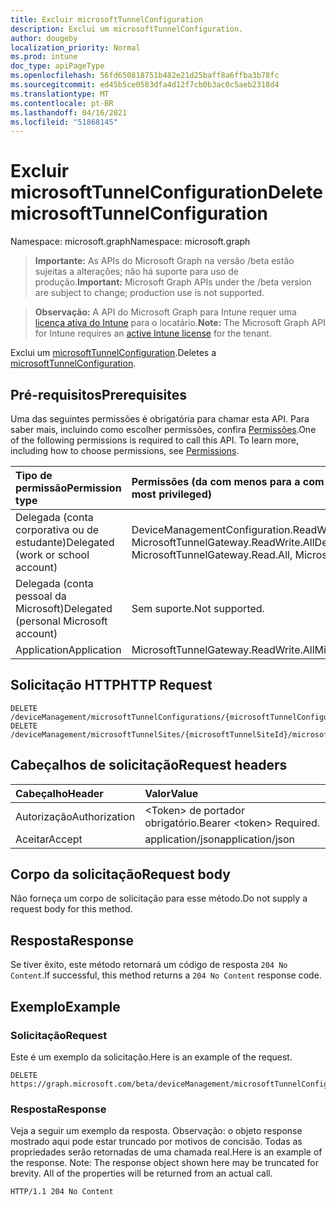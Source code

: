 ```yaml
---
title: Excluir microsoftTunnelConfiguration
description: Exclui um microsoftTunnelConfiguration.
author: dougeby
localization_priority: Normal
ms.prod: intune
doc_type: apiPageType
ms.openlocfilehash: 56fd650818751b482e21d25baff8a6ffba3b78fc
ms.sourcegitcommit: ed45b5ce0583dfa4d12f7cb0b3ac0c5aeb2318d4
ms.translationtype: MT
ms.contentlocale: pt-BR
ms.lasthandoff: 04/16/2021
ms.locfileid: "51868145"
---
```

# <a name="delete-microsofttunnelconfiguration"></a><span data-ttu-id="55fd5-103">Excluir microsoftTunnelConfiguration</span><span class="sxs-lookup"><span data-stu-id="55fd5-103">Delete microsoftTunnelConfiguration</span></span>

<span data-ttu-id="55fd5-104">Namespace: microsoft.graph</span><span class="sxs-lookup"><span data-stu-id="55fd5-104">Namespace: microsoft.graph</span></span>

> <span data-ttu-id="55fd5-105">**Importante:** As APIs do Microsoft Graph na versão /beta estão sujeitas a alterações; não há suporte para uso de produção.</span><span class="sxs-lookup"><span data-stu-id="55fd5-105">**Important:** Microsoft Graph APIs under the /beta version are subject to change; production use is not supported.</span></span>

> <span data-ttu-id="55fd5-106">**Observação:** A API do Microsoft Graph para Intune requer uma [licença ativa do Intune](https://go.microsoft.com/fwlink/?linkid=839381) para o locatário.</span><span class="sxs-lookup"><span data-stu-id="55fd5-106">**Note:** The Microsoft Graph API for Intune requires an [active Intune license](https://go.microsoft.com/fwlink/?linkid=839381) for the tenant.</span></span>

<span data-ttu-id="55fd5-107">Exclui um [microsoftTunnelConfiguration](../resources/intune-mstunnel-microsofttunnelconfiguration.md).</span><span class="sxs-lookup"><span data-stu-id="55fd5-107">Deletes a [microsoftTunnelConfiguration](../resources/intune-mstunnel-microsofttunnelconfiguration.md).</span></span>

## <a name="prerequisites"></a><span data-ttu-id="55fd5-108">Pré-requisitos</span><span class="sxs-lookup"><span data-stu-id="55fd5-108">Prerequisites</span></span>
<span data-ttu-id="55fd5-p101">Uma das seguintes permissões é obrigatória para chamar esta API. Para saber mais, incluindo como escolher permissões, confira [Permissões](/graph/permissions-reference).</span><span class="sxs-lookup"><span data-stu-id="55fd5-p101">One of the following permissions is required to call this API. To learn more, including how to choose permissions, see [Permissions](/graph/permissions-reference).</span></span>

|<span data-ttu-id="55fd5-111">Tipo de permissão</span><span class="sxs-lookup"><span data-stu-id="55fd5-111">Permission type</span></span>|<span data-ttu-id="55fd5-112">Permissões (da com menos para a com mais privilégios)</span><span class="sxs-lookup"><span data-stu-id="55fd5-112">Permissions (from least to most privileged)</span></span>|
|:---|:---|
|<span data-ttu-id="55fd5-113">Delegada (conta corporativa ou de estudante)</span><span class="sxs-lookup"><span data-stu-id="55fd5-113">Delegated (work or school account)</span></span>|<span data-ttu-id="55fd5-114">DeviceManagementConfiguration.ReadWrite.All, MicrosoftTunnelGateway.Read.All, MicrosoftTunnelGateway.ReadWrite.All</span><span class="sxs-lookup"><span data-stu-id="55fd5-114">DeviceManagementConfiguration.ReadWrite.All, MicrosoftTunnelGateway.Read.All, MicrosoftTunnelGateway.ReadWrite.All</span></span>|
|<span data-ttu-id="55fd5-115">Delegada (conta pessoal da Microsoft)</span><span class="sxs-lookup"><span data-stu-id="55fd5-115">Delegated (personal Microsoft account)</span></span>|<span data-ttu-id="55fd5-116">Sem suporte.</span><span class="sxs-lookup"><span data-stu-id="55fd5-116">Not supported.</span></span>|
|<span data-ttu-id="55fd5-117">Application</span><span class="sxs-lookup"><span data-stu-id="55fd5-117">Application</span></span>|<span data-ttu-id="55fd5-118">MicrosoftTunnelGateway.ReadWrite.All</span><span class="sxs-lookup"><span data-stu-id="55fd5-118">MicrosoftTunnelGateway.ReadWrite.All</span></span>|

## <a name="http-request"></a><span data-ttu-id="55fd5-119">Solicitação HTTP</span><span class="sxs-lookup"><span data-stu-id="55fd5-119">HTTP Request</span></span>
<!-- {
  "blockType": "ignored"
}
-->
``` http
DELETE /deviceManagement/microsoftTunnelConfigurations/{microsoftTunnelConfigurationId}
DELETE /deviceManagement/microsoftTunnelSites/{microsoftTunnelSiteId}/microsoftTunnelConfiguration
```

## <a name="request-headers"></a><span data-ttu-id="55fd5-120">Cabeçalhos de solicitação</span><span class="sxs-lookup"><span data-stu-id="55fd5-120">Request headers</span></span>
|<span data-ttu-id="55fd5-121">Cabeçalho</span><span class="sxs-lookup"><span data-stu-id="55fd5-121">Header</span></span>|<span data-ttu-id="55fd5-122">Valor</span><span class="sxs-lookup"><span data-stu-id="55fd5-122">Value</span></span>|
|:---|:---|
|<span data-ttu-id="55fd5-123">Autorização</span><span class="sxs-lookup"><span data-stu-id="55fd5-123">Authorization</span></span>|<span data-ttu-id="55fd5-124">&lt;Token&gt; de portador obrigatório.</span><span class="sxs-lookup"><span data-stu-id="55fd5-124">Bearer &lt;token&gt; Required.</span></span>|
|<span data-ttu-id="55fd5-125">Aceitar</span><span class="sxs-lookup"><span data-stu-id="55fd5-125">Accept</span></span>|<span data-ttu-id="55fd5-126">application/json</span><span class="sxs-lookup"><span data-stu-id="55fd5-126">application/json</span></span>|

## <a name="request-body"></a><span data-ttu-id="55fd5-127">Corpo da solicitação</span><span class="sxs-lookup"><span data-stu-id="55fd5-127">Request body</span></span>
<span data-ttu-id="55fd5-128">Não forneça um corpo de solicitação para esse método.</span><span class="sxs-lookup"><span data-stu-id="55fd5-128">Do not supply a request body for this method.</span></span>

## <a name="response"></a><span data-ttu-id="55fd5-129">Resposta</span><span class="sxs-lookup"><span data-stu-id="55fd5-129">Response</span></span>
<span data-ttu-id="55fd5-130">Se tiver êxito, este método retornará um código de resposta `204 No Content`.</span><span class="sxs-lookup"><span data-stu-id="55fd5-130">If successful, this method returns a `204 No Content` response code.</span></span>

## <a name="example"></a><span data-ttu-id="55fd5-131">Exemplo</span><span class="sxs-lookup"><span data-stu-id="55fd5-131">Example</span></span>

### <a name="request"></a><span data-ttu-id="55fd5-132">Solicitação</span><span class="sxs-lookup"><span data-stu-id="55fd5-132">Request</span></span>
<span data-ttu-id="55fd5-133">Este é um exemplo da solicitação.</span><span class="sxs-lookup"><span data-stu-id="55fd5-133">Here is an example of the request.</span></span>
``` http
DELETE https://graph.microsoft.com/beta/deviceManagement/microsoftTunnelConfigurations/{microsoftTunnelConfigurationId}
```

### <a name="response"></a><span data-ttu-id="55fd5-134">Resposta</span><span class="sxs-lookup"><span data-stu-id="55fd5-134">Response</span></span>
<span data-ttu-id="55fd5-p102">Veja a seguir um exemplo da resposta. Observação: o objeto response mostrado aqui pode estar truncado por motivos de concisão. Todas as propriedades serão retornadas de uma chamada real.</span><span class="sxs-lookup"><span data-stu-id="55fd5-p102">Here is an example of the response. Note: The response object shown here may be truncated for brevity. All of the properties will be returned from an actual call.</span></span>
``` http
HTTP/1.1 204 No Content
```




